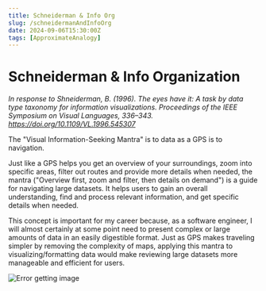 ```yaml
---
title: Schneiderman & Info Org
slug: /schneidermanAndInfoOrg
date: 2024-09-06T15:30:00Z
tags: [ApproximateAnalogy]
---
```


# Schneiderman & Info Organization
*In response to Shneiderman, B. (1996). The eyes have it: A task by data type taxonomy for information visualizations. Proceedings of the IEEE Symposium on Visual Languages, 336–343. https://doi.org/10.1109/VL.1996.545307*

The "Visual Information-Seeking Mantra" is to data as a GPS is to navigation.

Just like a GPS helps you get an overview of your surroundings, zoom into specific areas, filter out routes and provide more details when needed, the mantra ("Overview first, zoom and filter, then details on demand") is a guide for navigating large datasets. It helps users to gain an overall understanding, find and process relevant information, and get specific details when needed. 

This concept is important for my career because, as a software engineer, I will almost certainly at some point need to present complex or large amounts of data in an easily digestible format. Just as GPS makes traveling simpler by removing the complexity of maps, applying this mantra to visualizing/formatting data would make reviewing large datasets more manageable and efficient for users.

![Error getting image](/img/phoneGPS.jpeg)

